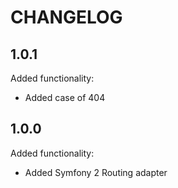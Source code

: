 CHANGELOG
=========

1.0.1
-----

Added functionality:

 * Added case of 404

1.0.0
-----

Added functionality:

 * Added Symfony 2 Routing adapter

